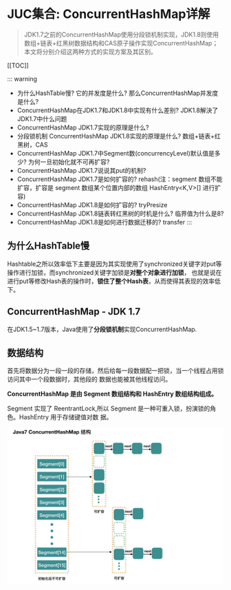  # JUC集合: ConcurrentHashMap详解
 
>JDK1.7之前的ConcurrentHashMap使用分段锁机制实现，JDK1.8则使用数组+链表+红黑树数据结构和CAS原子操作实现ConcurrentHashMap；
>本文将分别介绍这两种方式的实现方案及其区别。

[[TOC]]

::: warning
- 为什么HashTable慢? 它的并发度是什么? 那么ConcurrentHashMap并发度是什么? 
- ConcurrentHashMap在JDK1.7和JDK1.8中实现有什么差别? JDK1.8解決了JDK1.7中什么问题 
- ConcurrentHashMap JDK1.7实现的原理是什么? 
- 分段锁机制 ConcurrentHashMap JDK1.8实现的原理是什么? 数组+链表+红黑树，CAS 
- ConcurrentHashMap JDK1.7中Segment数(concurrencyLevel)默认值是多少? 为何一旦初始化就不可再扩容?
- ConcurrentHashMap JDK1.7说说其put的机制? 
- ConcurrentHashMap JDK1.7是如何扩容的? rehash(注：segment 数组不能扩容，扩容是 segment 数组某个位置内部的数组
 HashEntry<K,V>[] 进行扩容) 
- ConcurrentHashMap JDK1.8是如何扩容的? tryPresize 
- ConcurrentHashMap JDK1.8链表转红黑树的时机是什么? 临界值为什么是8? 
- ConcurrentHashMap JDK1.8是如何进行数据迁移的? transfer
:::

## 为什么HashTable慢

Hashtable之所以效率低下主要是因为其实现使用了synchronized关键字对put等操作进行加锁，而synchronized关键字加锁是**对整个对象进行加锁**，
也就是说在进行put等修改Hash表的操作时，**锁住了整个Hash表**，从而使得其表现的效率低下。

## ConcurrentHashMap - JDK 1.7

在JDK1.5~1.7版本，Java使用了**分段锁机制**实现ConcurrentHashMap.

## 数据结构

首先将数据分为一段一段的存储，然后给每一段数据配一把锁，当一个线程占用锁访问其中一个段数据时，其他段的
数据也能被其他线程访问。

**ConcurrentHashMap 是由 Segment 数组结构和 HashEntry 数组结构组成。**

Segment 实现了 ReentrantLock,所以 Segment 是一种可重入锁，扮演锁的角色。HashEntry 用于存储键值对数
据。

![Java7 ConcurrentHashMap 结构](../img/concurrentHashMap_001.png "Java7 ConcurrentHashMap 结构")